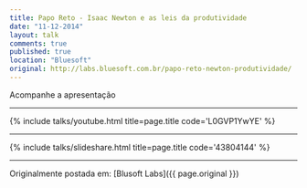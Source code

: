 ```yaml
---
title: Papo Reto - Isaac Newton e as leis da produtividade
date: "11-12-2014"
layout: talk
comments: true
published: true
location: "Bluesoft"
original: http://labs.bluesoft.com.br/papo-reto-newton-produtividade/
---
```


Acompanhe a apresentação

---------------------------------------

{% include talks/youtube.html title=page.title code='L0GVP1YwYE' %}

---------------------------------------

{% include talks/slideshare.html title=page.title code='43804144' %}

---------------------------------------

Originalmente postada em: [Blusoft Labs]({{ page.original }})